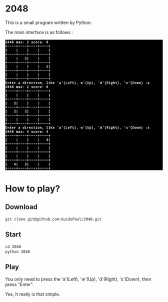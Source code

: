 # 2048

This is a small program written by Python.

The main interface is as follows :

![Play 2048](/images/2048.png)

# How to play?

## Download

	git clone git@github.com:GuidoPaul/2048.git

## Start

	cd 2048
	python 2048

## Play
You only need to press the 'a'(Left), 'w'(Up), 'd'(Right), 's'(Down), then press "Enter".

Yes, It really is that simple.

